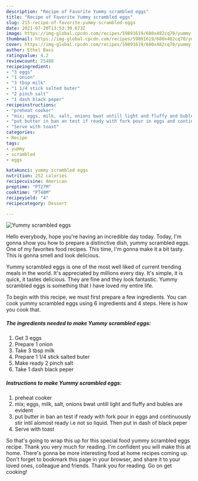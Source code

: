 ```yaml
---
description: "Recipe of Favorite Yummy scrambled eggs"
title: "Recipe of Favorite Yummy scrambled eggs"
slug: 215-recipe-of-favorite-yummy-scrambled-eggs
date: 2021-07-20T13:53:30.673Z
image: https://img-global.cpcdn.com/recipes/59891619/680x482cq70/yummy-scrambled-eggs-recipe-main-photo.jpg
thumbnail: https://img-global.cpcdn.com/recipes/59891619/680x482cq70/yummy-scrambled-eggs-recipe-main-photo.jpg
cover: https://img-global.cpcdn.com/recipes/59891619/680x482cq70/yummy-scrambled-eggs-recipe-main-photo.jpg
author: Ethel Bass
ratingvalue: 4.2
reviewcount: 25488
recipeingredient:
- "3 eggs"
- "1 onion"
- "3 tbsp milk"
- "1 1/4 stick salted buter"
- "2 pinch salt"
- "1 dash black peper"
recipeinstructions:
- "preheat cooker"
- "mix; eggs, milk, salt, onions bwat untill light and fluffy and bubles are evident"
- "put butter in ban an test if ready with fork pour in eggs and continuously stir intil alomost ready i.e not so liquid. Then put in dash of black peper"
- "Serve with toast"
categories:
- Recipe
tags:
- yummy
- scrambled
- eggs

katakunci: yummy scrambled eggs 
nutrition: 252 calories
recipecuisine: American
preptime: "PT27M"
cooktime: "PT48M"
recipeyield: "4"
recipecategory: Dessert

---
```



![Yummy scrambled eggs](https://img-global.cpcdn.com/recipes/59891619/680x482cq70/yummy-scrambled-eggs-recipe-main-photo.jpg)

Hello everybody, hope you're having an incredible day today. Today, I'm gonna show you how to prepare a distinctive dish, yummy scrambled eggs. One of my favorites food recipes. This time, I'm gonna make it a bit tasty. This is gonna smell and look delicious.



Yummy scrambled eggs is one of the most well liked of current trending meals in the world. It's appreciated by millions every day. It's simple, it is quick, it tastes delicious. They are fine and they look fantastic. Yummy scrambled eggs is something that I have loved my entire life.


To begin with this recipe, we must first prepare a few ingredients. You can cook yummy scrambled eggs using 6 ingredients and 4 steps. Here is how you cook that.

<!--inarticleads1-->

##### The ingredients needed to make Yummy scrambled eggs:

1. Get 3 eggs
1. Prepare 1 onion
1. Take 3 tbsp milk
1. Prepare 1 1/4 stick salted buter
1. Make ready 2 pinch salt
1. Take 1 dash black peper




<!--inarticleads2-->

##### Instructions to make Yummy scrambled eggs:

1. preheat cooker
1. mix; eggs, milk, salt, onions bwat untill light and fluffy and bubles are evident
1. put butter in ban an test if ready with fork pour in eggs and continuously stir intil alomost ready i.e not so liquid. Then put in dash of black peper
1. Serve with toast




So that's going to wrap this up for this special food yummy scrambled eggs recipe. Thank you very much for reading. I'm confident you will make this at home. There's gonna be more interesting food at home recipes coming up. Don't forget to bookmark this page in your browser, and share it to your loved ones, colleague and friends. Thank you for reading. Go on get cooking!
